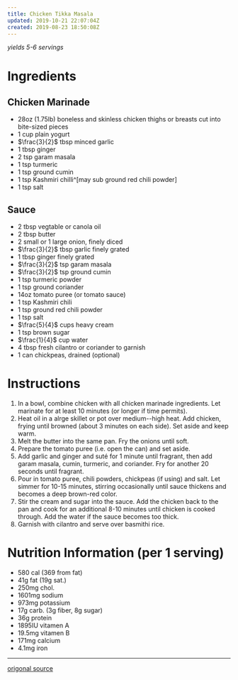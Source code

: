 ```yaml
---
title: Chicken Tikka Masala
updated: 2019-10-21 22:07:04Z
created: 2019-08-23 18:50:08Z
---
```


*yields 5-6 servings*

# Ingredients

## Chicken Marinade

* 28oz (1.75lb) boneless and skinless chicken thighs or breasts cut into bite-sized pieces
* 1 cup plain yogurt
* $\frac{3}{2}$ tbsp minced garlic
* 1 tbsp ginger
* 2 tsp garam masala
* 1 tsp turmeric
* 1 tsp ground cumin
* 1 tsp Kashmiri chilli^[may sub ground red chili powder]
* 1 tsp salt

## Sauce

* 2 tbsp vegtable or canola oil
* 2 tbsp butter
* 2 small or 1 large onion, finely diced
* $\frac{3}{2}$ tbsp garlic finely grated
* 1 tbsp ginger finely grated
* $\frac{3}{2}$ tsp garam masala
* $\frac{3}{2}$ tsp ground cumin
* 1 tsp turmeric powder
* 1 tsp ground coriander
* 14oz tomato puree (or tomato sauce)
* 1 tsp Kashmiri chili
* 1 tsp ground red chili powder
* 1 tsp salt
* $\frac{5}{4}$ cups heavy cream
* 1 tsp brown sugar
* $\frac{1}{4}$ cup water
* 4 tbsp fresh cilantro or coriander to garnish
* 1 can chickpeas, drained (optional)

# Instructions

1. In a bowl, combine chicken with all chicken marinade ingredients. Let marinate for at least 10 minutes (or longer if time permits).
2. Heat oil in a alrge skillet or pot over medium--high heat. Add chicken, frying until browned (about 3 minutes on each side). Set aside and keep warm.
3. Melt the butter into the same pan. Fry the onions until soft.
4. Prepare the tomato puree (i.e. open the can) and set aside.
5. Add garlic and ginger and suté for 1 minute until fragrant, then add garam masala, cumin, turmeric, and coriander. Fry for another 20 seconds until fragrant.
6. Pour in tomato puree, chili powders, chickpeas (if using) and salt. Let simmer for 10-15 minutes, stirring occasionally until sauce thickens and becomes a deep brown-red color.
7. Stir the cream and sugar into the sauce. Add the chicken back to the pan and cook for an additional 8-10 minutes until chicken is cooked through. Add the water if the sauce becomes too thick.
8. Garnish with cilantro and serve over basmithi rice.

# Nutrition Information (per 1 serving)

* 580 cal (369 from fat)
* 41g fat (19g sat.)
* 250mg chol.
* 1601mg sodium
* 973mg potassium
* 17g carb. (3g fiber, 8g sugar)
* 36g protein
* 1895IU vitamen A
* 19.5mg vitamen B
* 171mg calcium
* 4.1mg iron

---

[origonal source](https://cafedelites.com/chicken-tikka-masala/)